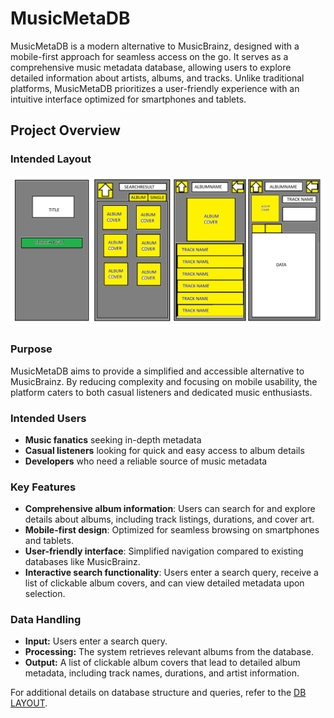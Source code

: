 # MusicMetaDB

MusicMetaDB is a modern alternative to MusicBrainz, designed with a mobile-first approach for seamless access on the go. It serves as a comprehensive music metadata database, allowing users to explore detailed information about artists, albums, and tracks. Unlike traditional platforms, MusicMetaDB prioritizes a user-friendly experience with an intuitive interface optimized for smartphones and tablets.

## Project Overview

### Intended Layout
<img src="img/WireFrame-Main.png">

### Purpose
MusicMetaDB aims to provide a simplified and accessible alternative to MusicBrainz. By reducing complexity and focusing on mobile usability, the platform caters to both casual listeners and dedicated music enthusiasts. 

### Intended Users
- **Music fanatics** seeking in-depth metadata
- **Casual listeners** looking for quick and easy access to album details
- **Developers** who need a reliable source of music metadata

### Key Features
- **Comprehensive album information**: Users can search for and explore details about albums, including track listings, durations, and cover art.
- **Mobile-first design**: Optimized for seamless browsing on smartphones and tablets.
- **User-friendly interface**: Simplified navigation compared to existing databases like MusicBrainz.
- **Interactive search functionality**: Users enter a search query, receive a list of clickable album covers, and can view detailed metadata upon selection.

### Data Handling
- **Input:** Users enter a search query.
- **Processing:** The system retrieves relevant albums from the database.
- **Output:** A list of clickable album covers that lead to detailed album metadata, including track names, durations, and artist information.

For additional details on database structure and queries, refer to the [DB LAYOUT](DBLAYOUT.md).

